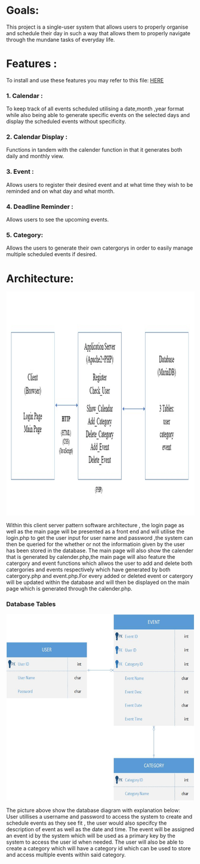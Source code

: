 # Goals:
This project is a single-user system that allows users to properly organise and schedule their day in such a way that allows them to properly navigate through the mundane tasks of everyday life. 
# Features :
  To install and use these features you may refer to this file: [HERE](../README.md)
  ### 1. Calendar :
  To keep track of all events scheduled utilising a date,month ,year format while also being able to generate specific events on the selected days and display the scheduled events without specificity.
  ### 2. Calendar Display :
  Functions in tandem with the calender function in that it generates both daily and monthly view.
  ### 3. Event :
  Allows users to register their desired event and at what time they wish to be reminded and on what day and what month.
  ### 4. Deadline Reminder :
  Allows users to see the upcoming events.
  ### 5. Category:
  Allows the users to generate their own catergorys in order to easily manage multiple scheduled events if desired.
  
# Architecture:
<img src="../src/img/Architecture.jpg" alt="Architecture" width="800" height="600">

Within this client server pattern software architecture , the login page as well as the main page will be presented as a front end and will utilise the login.php to get the user input for user name and password ,the system can then be queried for the whether or not the informatioin given by the user has been stored in the database. The main page will also show the calender that is generated by calender.php,the main page will also feature the catergory and event functions which allwos the user to add and delete both catergories and events respectively which have generated by both catergory.php and event.php.For every added or deleted event or catergory will be updated within the database and will then be displayed on the main page which is generated through the calender.php.


### Database Tables
<img src="../src/img/Database_Tables.jpg" alt="Database_Tables" width="700" height="500"> 

The picture above show the database diagram with explanation below: <br>
User utillises a username and password to access the system to create and schedule events as they see fit , the user would also specifcy the description of event as well as the date and time. The event will be assigned an event id by the system which will be used as a primary key by the system to access the user id when needed. The user will also be able to create a category which will have a category id which can be used to store and access multiple events within said category.
